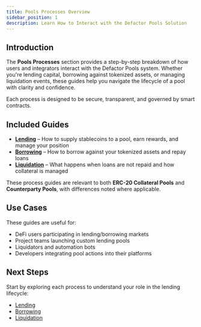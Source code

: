 ```yaml
---
title: Pools Processes Overview
sidebar_position: 1
description: Learn How to Interact with the Defactor Pools Solution
---
```


## Introduction

The **Pools Processes** section provides a step-by-step breakdown of how users and integrators interact with the Defactor Pools system. Whether you're lending capital, borrowing against tokenized assets, or managing liquidation events, these guides help you navigate the lifecycle of a pool with clarity and confidence.

Each process is designed to be secure, transparent, and governed by smart contracts.

## Included Guides

- [**Lending**](lending.md) – How to supply stablecoins to a pool, earn rewards, and manage your position
- [**Borrowing**](borrowing.md) – How to borrow against your tokenized assets and repay loans
- [**Liquidation**](liquidation.md) – What happens when loans are not repaid and how collateral is managed

These process guides are relevant to both **ERC-20 Collateral Pools** and **Counterparty Pools**, with differences noted where applicable.

## Use Cases

These guides are useful for:

- DeFi users participating in lending/borrowing markets
- Project teams launching custom lending pools
- Liquidators and automation bots
- Developers integrating pool actions into their platforms

## Next Steps

Start by exploring each process to understand your role in the lending lifecycle:

- [Lending](lending.md)
- [Borrowing](borrowing.md)
- [Liquidation](liquidation.md)
